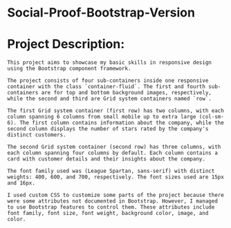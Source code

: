 # Social-Proof-Bootstrap-Version

# Project Description:
    This project aims to showcase my basic skills in responsive design using the Bootstrap component framework.

    The project consists of four sub-containers inside one responsive container with the class `container-fluid`. The first and fourth sub-containers are for top and bottom background images, respectively, while the second and third are Grid system containers named `row`.

    The first Grid system container (first row) has two columns, with each column spanning 6 columns from small mobile up to extra large (col-sm-6). The first column contains information about the company, while the second column displays the number of stars rated by the company's distinct customers.

    The second Grid system container (second row) has three columns, with each column spanning four columns by default. Each column contains a card with customer details and their insights about the company.

    The font family used was (League Spartan, sans-serif) with distinct weights: 400, 600, and 700, respectively. The font sizes used are 15px and 16px.

    I used custom CSS to customize some parts of the project because there were some attributes not documented in Bootstrap. However, I managed to use Bootstrap features to control them. These attributes include font family, font size, font weight, background color, image, and color.
